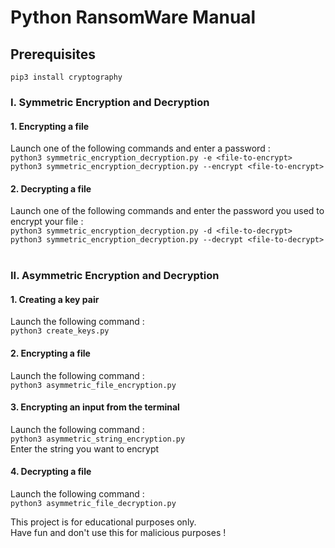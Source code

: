 # Python RansomWare Manual

## Prerequisites

`pip3 install cryptography`

### I. Symmetric Encryption and Decryption

#### 1. Encrypting a file
Launch one of the following commands and enter a password : <br>
`python3 symmetric_encryption_decryption.py -e <file-to-encrypt>` <br>
`python3 symmetric_encryption_decryption.py --encrypt <file-to-encrypt>` <br>

#### 2. Decrypting a file
Launch one of the following commands and enter the password you used to encrypt your file : <br>
`python3 symmetric_encryption_decryption.py -d <file-to-decrypt>` <br>
`python3 symmetric_encryption_decryption.py --decrypt <file-to-decrypt>` <br> <br>


### II. Asymmetric Encryption and Decryption

#### 1. Creating a key pair
Launch the following command : <br>
`python3 create_keys.py` <br>

#### 2. Encrypting a file 
Launch the following command : <br>
`python3 asymmetric_file_encryption.py` <br>

#### 3. Encrypting an input from the terminal
Launch the following command : <br>
`python3 asymmetric_string_encryption.py` <br>
Enter the string you want to encrypt <br>

#### 4. Decrypting a file
Launch the following command : <br>
`python3 asymmetric_file_decryption.py` <br>

This project is for educational purposes only. <br>
Have fun and don't use this for malicious purposes !